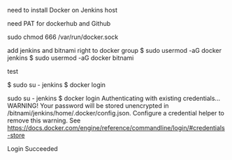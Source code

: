 need to install Docker on Jenkins host

need PAT for dockerhub and Github

sudo chmod 666 /var/run/docker.sock

add jenkins and bitnami right to docker group
$ sudo usermod -aG docker jenkins
$ sudo usermod -aG docker bitnami

test 

$ sudo su - jenkins
$ docker login

sudo su - jenkins
$ docker login
Authenticating with existing credentials...
WARNING! Your password will be stored unencrypted in /bitnami/jenkins/home/.docker/config.json.
Configure a credential helper to remove this warning. See
https://docs.docker.com/engine/reference/commandline/login/#credentials-store

Login Succeeded

